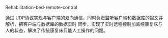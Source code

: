 Rehabilitation-bed-remote-control

通过 UDP协议实现与客户端的双向通信，同时负责监听客户端和数据库的报文并解析，把客户端与数据库的数据实时 同步，实现了实时远程控制加监控康复床与人的状态，解决了传统康复床只能人工操作的问题。
